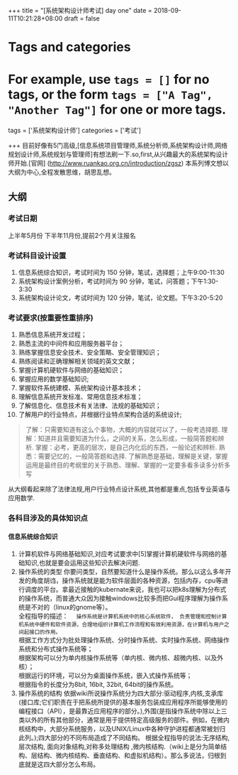 +++
title = "[系统架构设计师考试] day one"
date = 2018-09-11T10:21:28+08:00
draft = false

# Tags and categories
# For example, use `tags = []` for no tags, or the form `tags = ["A Tag", "Another Tag"]` for one or more tags.
tags = ['系统架构设计师']
categories = ['考试']

+++
目前好像有5门高级,[信息系统项目管理师,系统分析师,系统架构设计师,网络规划设计师,系统规划与管理师]有想法刷一下.so,first,从兴趣最大的系统架构设计师开始.[官网]
(http://www.ruankao.org.cn/introduction/zgsz)
本系列博文想以大纲为中心,全程发散思维，胡思乱想。
## 大纲 

### 考试日期
上半年5月份 下半年11月份,提前2个月关注报名

### 考试科目设计设置
1. 信息系统综合知识，考试时间为 150 分钟，笔试，选择题；上午9:00-11:30
2. 系统架构设计案例分析，考试时间为 90 分钟，笔试，问答题；下午1:30-3:30
3. 系统架构设计论文，考试时间为 120 分钟，笔试，论文题。下午3:20-5:20

### 考试要求(按重要性重排序)
1. 熟悉信息系统开发过程；
2. 熟悉主流的中间件和应用服务器平台；
3. 熟练掌握信息安全技术、安全策略、安全管理知识；
4. 熟练阅读和正确理解相关领域的英文文献；
5. 掌握计算机硬软件与网络的基础知识；
6. 掌握应用的数学基础知识;
7. 掌握软件系统建模、系统架构设计基本技术；
8. 理解信息系统开发标准、常用信息技术标准；
9. 了解信息化、信息技术有关法律、法规的基础知识；
10. 了解用户的行业特点，并根据行业特点架构合适的系统设计;

>了解：只需要知道有这么个事物，大概的内容就可以了，一般考选择题. 理解：知道并且需要知道为什么，之间的关系，怎么形成，一般简答题和辨析. 掌握：必考，更高的层次，是自己内化后的东西，一般论述和辨析. 熟悉：需要记忆的，一般简答题和选择. 了解熟悉是基础，理解是关键，掌握运用是最终目的考纲里的关于熟悉、理解、掌握的一定要多看多读多分析多写

从大纲看起来除了法律法规,用户行业特点设计系统,其他都是重点,包括专业英语与应用数学.

### 各科目涉及的具体知识点

#### 信息系统综合知识
1. 计算机软件与网络基础知识,对应考试要求中[5]掌握计算机硬软件与网络的基础知识,也就是要会运用这些知识去解决问题.
  1. 操作系统的类型
     你要问类型，自然要知道什么是操作系统。那么以这么多年开发的角度胡诌，操作系统就是能为软件层面的各种资源，包括内存，cpu等进行调度的平台。拿最近接触的kubernate来说，我也可以把k8s理解为分布式的操作系统，而普通大众因为接触windows比较多而把Gui程序理解为操作系统是不对的（linux的gnome等）。  
     全程指导的描述：
     ```  操作系统是计算机系统中的核心系统软件， 负责管理和控制计算机系统中硬件和软件资源，合理地组织计算机工作流程和有效利用资源，在计算机与用户之间起接口的作用。```   
     根据工作方式分为批处理操作系统、分时操作系统、实时操作系统、网络操作系统和分布式操作系统等；  
     根据架构可以分为单内核操作系统等（单内核、微内核、超微内核、以及外核）；  
     根据运行的环境，可以分为桌面操作系统，嵌入式操作系统等；  
     根据指令的长度分为8bit, 16bit, 32bit, 64bit的操作系统。  
  2. 操作系统的结构
     依据wiki所说操作系统分为四大部分:驱动程序,内核,支承库(接口库;它们职责在于把系统所提供的基本服务包装成应用程序所能够使用的编程接口（API），是最靠近应用程序的部分。),外围(是指操作系统中除以上三类以外的所有其他部分，通常是用于提供特定高级服务的部件。例如，在微内核结构中，大部分系统服务，以及UNIX/Linux中各种守护进程都通常被划归此列。);四大部分的不同布局造成了不同结构。 根据全程指导的说法:无序结构,层次结构, 面向对象结构,对称多处理结构 ,微内核结构.（wiki上是分为简单结构、层结构、微内核结构、垂直结构、和虚拟机结构）。那么多说法，归根到底就是这四大部分怎么布局。
    








